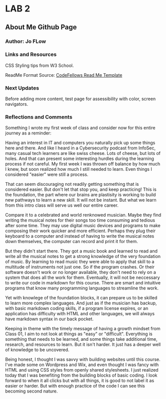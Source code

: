 # LAB 2

## About Me Github Page

### Author: Jo FLow

### Links and Resources

CSS Styling tips from W3 School.

ReadMe Format Source: [CodeFellows Read Me Template](>https://codefellows.github.io/code-201-guide/curriculum/class-02/README-template.html)

### Next Updates

Before adding more content, test page for assessibility with color, screen navigators.

### Reflections and Comments

Something I wrote my first week of class and consider now for this entire journey as a reminder:

Having an interest in IT and computers you naturally pick up some things here and there. And like I heard in a Cybersecurity podcast from InfoSec, many casual tech learners are like swiss cheese. Lots of cheese, but lots of holes. And that can present some interesting hurdles during the learning process if not careful. My first week I was thrown off balance by how much I knew, but soon realized how much I still needed to learn. Even things I considered "easier" were still a process.

That can seem discouraging not readily getting something that is considered easier. But don't let that stop you, and keep practicing! This is the foundation, the part where our brains are plastisity is working to build new pathways to learn a new skill. It will not be instant. But what we learn from this intro class will serve us well our entire career.

Compare it to a celebrated and world renknowed musician. Maybe they find writing the musical notes for their songs too time consuming and tedious after some time. They may use digital music devices and programs to make composing their work quicker and more efficient. Perhaps they plug their keyboard to a computer and instead of having to write the musical notes down themselves, the computer can record and print it for them.

But they didn't start there. They got a music book and learned to read and write all the musical notes to get a strong knowledge of the very foundation of music. By learning to read music they were able to apply that skill to a multitude of instruments not just one. So if the program crashes. Or their software doesn't work or no longer available, they don't need to rely on a system that does all the work for them. Eventually, it will not be neccessary to write our code in markdown for this course. There are smart and intuitive programs that know many programming languages to streamline the work.

Yet with knowlege of the foundation blocks, it can prepare us to be skilled to learn more complex languages. And just as if the musician has backup, with basic markdown coding skills, if a program license expires, or an application has difficulty with HTML and other languages, we will always have markdown syntax in our back pocket.

Keeping in theme with the timely message of having a growth mindset from Class 01, I aim to not look at things as "easy" or "difficult". Everything is something that needs to be learned, and some things take additional time, research, and resources to learn. But it isn't harder. It just has a deeper well of knowledge to be uncovered.

Being honest, I thought I was savvy with building websites until this course. I've made some on Wordpress and Wix, and even thought I was fancy with HTML and using CSS styles from openly shared stylesheets. I just realized today that I was benefiting from the building blocks of basic coding. I look forward to when it all clicks but with all things, it is good to not label it as easier or harder. But with enough practice of the code I can see this becoming second nature.

